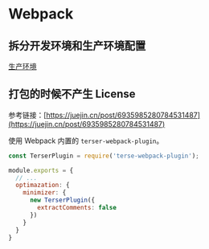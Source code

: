 # Webpack

## 拆分开发环境和生产环境配置

[生产环境](https://webpack.docschina.org/guides/production/)

## 打包的时候不产生 License

参考链接：[https://juejin.cn/post/6935985280784531487](https://juejin.cn/post/6935985280784531487)

使用 Webpack 内置的 `terser-webpack-plugin`。

```js
const TerserPlugin = require('terse-webpack-plugin');

module.exports = {
  // ...
  optimazation: {
    minimizer: {
      new TerserPlugin({
        extractComments: false
      })
    }
  }
}
```
